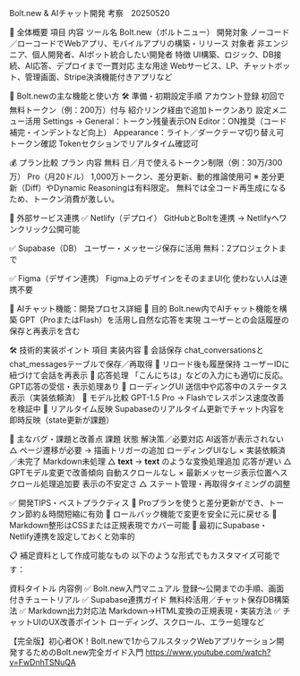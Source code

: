 Bolt.new & AIチャット開発 考察　20250520

📌 全体概要
項目	    内容
ツール名	Bolt.new（ボルトニュー）
開発対象	ノーコード／ローコードでWebアプリ、モバイルアプリの構築・リリース
対象者	    非エンジニア、個人開発者、AIボット統合したい開発者
特徴	    UI構築、ロジック、DB接続、AI応答、デプロイまで一貫対応
主な用途	Webサービス、LP、チャットボット、管理画面、Stripe決済機能付きアプリなど

🔧 Bolt.newの主な機能と使い方
🛠 準備・初期設定手順
アカウント登録
初回で無料トークン（例：200万）付与
紹介リンク経由で追加トークンあり
設定メニュー活用
Settings → General：トークン残量表示ON
Editor：ON推奨（コード補完・インデントなど向上）
Appearance：ライト／ダークテーマ切り替え可
トークン確認
Tokenセクションでリアルタイム確認可

💰 プラン比較
プラン	内容
無料	日／月で使えるトークン制限（例：30万/300万）
Pro（月20ドル）	1,000万トークン、差分更新、動的推論使用可
※ 差分更新（Diff）やDynamic Reasoningは有料限定。
無料では全コード再生成になるため、トークン消費が激しい。

🔗 外部サービス連携
✅ Netlify（デプロイ）
GitHubとBoltを連携 → Netlifyへワンクリック公開可能

✅ Supabase（DB）
ユーザー・メッセージ保存に活用
無料：2プロジェクトまで

✅ Figma（デザイン連携）
Figma上のデザインをそのままUI化
使わない人は連携不要

🤖 AIチャット機能：開発プロセス詳細
🎯 目的
Bolt.new内でAIチャット機能を構築
GPT（ProまたはFlash）を活用し自然な応答を実現
ユーザーとの会話履歴の保存と再表示を含む

🛠 技術的実装ポイント
項目	                        実装内容
💬 会話保存	                   chat_conversationsとchat_messagesテーブルで保存／再取得
🔁 リロード後も履歴保持	        ユーザーIDに紐づけて会話を再表示
🤖 応答処理	                   「こんにちは」などの入力にも適切に反応。GPT応答の受信・表示処理あり
🔄 ローディングUI	            送信中や応答中のステータス表示（実装依頼済）
💨 モデル比較	                GPT-1.5 Pro → Flashでレスポンス速度改善を検証中
🔔 リアルタイム反映	             Supabaseのリアルタイム更新でチャット内容を即時反映（state更新が課題）

🐞 主なバグ・課題と改善点
課題	                     状態	                    解決策／必要対応
AI返答が表示されない	        △	                    ページ遷移が必要 → 描画トリガーの追加
ローディングUIなし          	×	                    実装依頼済／未完了
Markdown未処理	                △	                    **text** → <strong>text</strong> のような変換処理追加
応答が遅い	                    △	                   GPTモデル変更で改善傾向
自動スクロールなし	            ×	                    最新メッセージ表示位置へスクロール処理追加要
表示の不安定さ	                △	                    ステート管理・再取得タイミングの調整

✅ 開発TIPS・ベストプラクティス
🔁 Proプランを使うと差分更新ができ、トークン節約＆時間短縮に有効
🧪 ロールバック機能で変更を安全に元に戻せる
🧼 Markdown整形はCSSまたは正規表現でカバー可能
🧰 最初にSupabase・Netlify連携を設定しておくと効率的

📋 補足資料として作成可能なもの
以下のような形式でもカスタマイズ可能です：

資料タイトル	                        内容例
✅ Bolt.new入門マニュアル	        登録〜公開までの手順、画面付きチュートリアル
✅ Supabase連携ガイド	            無料枠活用／チャット保存DB構築法
✅ Markdown出力対応法	            Markdown→HTML変換の正規表現・実装方法
✅ チャットUIのUX改善ポイント	     ローディング、スクロール、エラー処理など


【完全版】初心者OK！Bolt.newで1からフルスタックWebアプリケーション開発するためのBolt.new完全ガイド入門
https://www.youtube.com/watch?v=FwDnhTSNuQA